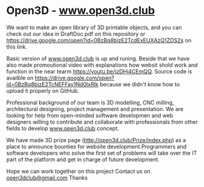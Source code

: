 # Open3D - www.open3d.club
We want to make an open library of 3D printable objects, and you can check out our idea in DraftDoc.pdf on this repository or
https://drive.google.com/open?id=0BzBq8bizE2TcdExEUXAzQ1ZDS2s on this link.

Basic version of www.open3d.club  is up and runing. Beside that we have also made promoutional video with explanations how websit shold work and function in the near tearm https://youtu.be/jzDHj4CEmQQ. Source code is availble on https://drive.google.com/open?id=0BzBq8bizE2TcNEFFay1Nd0IxRlk because we didn't know how to upload it properly on GitHub.

Professional background of our team is 3D modelling, CNC milling, architectural designing, project management and presentation. We are looking for help from open-minded software developmen and web designers willing to contribute and collaborate with professionals from other fields to develop www.open3d.club concept. 

We have made 3D prize page (http://open3d.club/Prize/index.php) as a place to announce bounties for website development.Programmers and software developers who solve the first set of problems will take over the IT part of the platform and get in charge of future development.

Hope we can work together on this project
Contact us on open3dclub@gmail.com
Thanks

